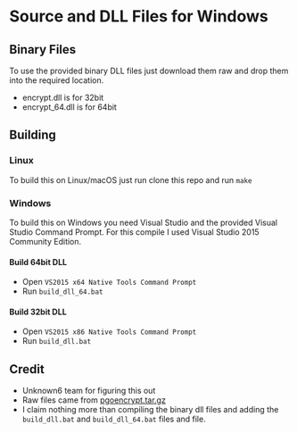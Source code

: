# Source and DLL Files for Windows

## Binary Files

To use the provided binary DLL files just download them raw and drop them into the required location.

* encrypt.dll is for 32bit
* encrypt_64.dll is for 64bit

## Building

### Linux

To build this on Linux/macOS just run clone this repo and run `make`

### Windows

To build this on Windows you need Visual Studio and the provided Visual Studio Command Prompt. For this compile I used Visual Studio 2015 Community Edition.

#### Build 64bit DLL

* Open `VS2015 x64 Native Tools Command Prompt`
* Run `build_dll_64.bat`

#### Build 32bit DLL

* Open `VS2015 x86 Native Tools Command Prompt`
* Run `build_dll.bat`

## Credit

* Unknown6 team for figuring this out
* Raw files came from [pgoencrypt.tar.gz](http://pgoapi.com/pgoencrypt.tar.gz "pgoencrypt.tar.gz") 
* I claim nothing more than compiling the binary dll files and adding the `build_dll.bat` and `build_dll_64.bat` files and file.